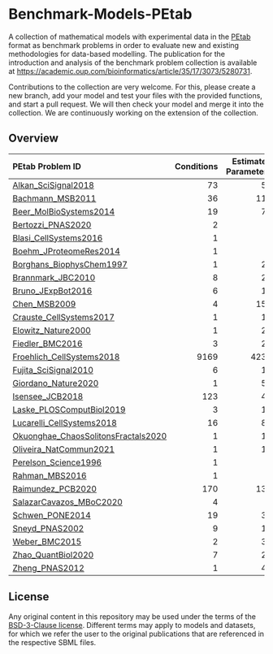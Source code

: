 # Benchmark-Models-PEtab
A collection of mathematical models with experimental data in the [PEtab](https://github.com/PEtab-dev) format as benchmark problems in order to evaluate new and existing methodologies for data-based modelling. The publication for the introduction and analysis of the benchmark problem collection is available at https://academic.oup.com/bioinformatics/article/35/17/3073/5280731.

Contributions to the collection are very welcome. For this, please create a new branch, add your model and test your files with the provided functions, and start a pull request. We will then check your model and merge it into the collection. We are continuously working on the extension of the collection.

## Overview

| PEtab Problem ID                                                                             |   Conditions |   Estimated Parameters |   Events |   Measurements |   Observables |   Species | References                                                                                                                                                                |
|:---------------------------------------------------------------------------------------------|-------------:|-----------------------:|---------:|---------------:|--------------:|----------:|:--------------------------------------------------------------------------------------------------------------------------------------------------------------------------|
| [Alkan_SciSignal2018](Benchmark-Models/Alkan_SciSignal2018/)                                 |           73 |                     56 |        0 |           1733 |            12 |        36 | [\[1\]](http://identifiers.org/doi/10.1126/scisignal.aat0229)                                                                                                             |
| [Bachmann_MSB2011](Benchmark-Models/Bachmann_MSB2011/)                                       |           36 |                    113 |        0 |            541 |            20 |        25 | [\[1\]](http://identifiers.org/doi/10.1038/msb.2011.50)                                                                                                                   |
| [Beer_MolBioSystems2014](Benchmark-Models/Beer_MolBioSystems2014/)                           |           19 |                     72 |        0 |          27132 |             2 |         4 | [\[1\]](http://identifiers.org/doi/10.1039/c3mb70594c)                                                                                                                    |
| [Bertozzi_PNAS2020](Benchmark-Models/Bertozzi_PNAS2020/)                                     |            2 |                      3 |        0 |            138 |             1 |         3 | [\[1\]](http://identifiers.org/pubmed/32616574)                                                                                                                           |
| [Blasi_CellSystems2016](Benchmark-Models/Blasi_CellSystems2016/)                             |            1 |                      9 |        0 |            252 |            15 |        16 | [\[1\]](http://identifiers.org/doi/10.1016/j.cels.2016.01.002)                                                                                                            |
| [Boehm_JProteomeRes2014](Benchmark-Models/Boehm_JProteomeRes2014/)                           |            1 |                      9 |        0 |             48 |             3 |         8 | [\[1\]](http://identifiers.org/doi/10.1021/pr5006923)                                                                                                                     |
| [Borghans_BiophysChem1997](Benchmark-Models/Borghans_BiophysChem1997/)                       |            1 |                     23 |        0 |            111 |             1 |         3 | [\[1\]](http://identifiers.org/doi/10.1016/s0301-4622(97)00010-0)                                                                                                         |
| [Brannmark_JBC2010](Benchmark-Models/Brannmark_JBC2010/)                                     |            8 |                     22 |        0 |             43 |             3 |         9 | [\[1\]](http://identifiers.org/doi/10.1074/jbc.M110.106849)                                                                                                               |
| [Bruno_JExpBot2016](Benchmark-Models/Bruno_JExpBot2016/)                                     |            6 |                     13 |        0 |             77 |             5 |         7 | [\[1\]](http://identifiers.org/doi/10.1093/jxb/erw356)                                                                                                                    |
| [Chen_MSB2009](Benchmark-Models/Chen_MSB2009/)                                               |            4 |                    155 |        0 |            120 |             3 |       500 | [\[1\]](http://identifiers.org/doi/10.1038/msb.2008.74)                                                                                                                   |
| [Crauste_CellSystems2017](Benchmark-Models/Crauste_CellSystems2017/)                         |            1 |                     12 |        0 |             21 |             4 |         5 | [\[1\]](http://identifiers.org/doi/10.1016/j.cels.2017.01.014)                                                                                                            |
| [Elowitz_Nature2000](Benchmark-Models/Elowitz_Nature2000/)                                   |            1 |                     21 |        0 |             58 |             1 |         8 | [\[1\]](http://identifiers.org/doi/10.1038/35002125)                                                                                                                      |
| [Fiedler_BMC2016](Benchmark-Models/Fiedler_BMC2016/)                                         |            3 |                     22 |        0 |             72 |             2 |         6 | [\[1\]](http://identifiers.org/doi/10.1186/s12918-016-0319-7)                                                                                                             |
| [Froehlich_CellSystems2018](Benchmark-Models/Froehlich_CellSystems2018/)                     |         9169 |                   4231 |        0 |           9169 |             1 |      1396 | [\[1\]](http://identifiers.org/doi/10.1126/scisignal.aat0229)                                                                                                             |
| [Fujita_SciSignal2010](Benchmark-Models/Fujita_SciSignal2010/)                               |            6 |                     19 |        0 |            144 |             3 |         9 | [\[1\]](http://identifiers.org/doi/10.1126/scisignal.2000810)                                                                                                             |
| [Giordano_Nature2020](Benchmark-Models/Giordano_Nature2020/)                                 |            1 |                     50 |        0 |            313 |             7 |        13 | [\[1\]](http://identifiers.org/pubmed/32322102)                                                                                                                           |
| [Isensee_JCB2018](Benchmark-Models/Isensee_JCB2018/)                                         |          123 |                     46 |        0 |            687 |             3 |        25 | [\[1\]](http://identifiers.org/doi/10.1083/jcb.201708053)                                                                                                                 |
| [Laske_PLOSComputBiol2019](Benchmark-Models/Laske_PLOSComputBiol2019/)                       |            3 |                     13 |        0 |             42 |            13 |        41 | [\[1\]](http://identifiers.org/biomodels.db/BIOMD0000000463) [\[2\]](http://identifiers.org/biomodels.db/MODEL1307270000) [\[3\]](http://identifiers.org/pubmed/22593159) |
| [Lucarelli_CellSystems2018](Benchmark-Models/Lucarelli_CellSystems2018/)                     |           16 |                     84 |        0 |           1755 |            65 |        33 | [\[1\]](http://identifiers.org/doi/10.1016/j.cels.2017.11.010)                                                                                                            |
| [Okuonghae_ChaosSolitonsFractals2020](Benchmark-Models/Okuonghae_ChaosSolitonsFractals2020/) |            1 |                     16 |        0 |             92 |             2 |         9 | [\[1\]](http://identifiers.org/doi/10.1016/j.chaos.2020.110032)                                                                                                           |
| [Oliveira_NatCommun2021](Benchmark-Models/Oliveira_NatCommun2021/)                           |            1 |                     12 |        0 |            120 |             2 |         9 | [\[1\]](http://identifiers.org/doi/10.1038/s41467-020-19798-3)                                                                                                            |
| [Perelson_Science1996](Benchmark-Models/Perelson_Science1996/)                               |            1 |                      3 |        0 |             16 |             1 |         4 | [\[1\]](http://identifiers.org/doi/10.1126/science.271.5255.1582)                                                                                                         |
| [Rahman_MBS2016](Benchmark-Models/Rahman_MBS2016/)                                           |            1 |                      9 |        0 |             23 |             1 |         7 | [\[1\]](http://identifiers.org/doi/10.1016/j.mbs.2016.07.009)                                                                                                             |
| [Raimundez_PCB2020](Benchmark-Models/Raimundez_PCB2020/)                                     |          170 |                    136 |        0 |            627 |            79 |        22 | [\[1\]](http://identifiers.org/doi/10.1371/journal.pcbi.1007147)                                                                                                          |
| [SalazarCavazos_MBoC2020](Benchmark-Models/SalazarCavazos_MBoC2020/)                         |            4 |                      6 |        0 |             18 |             3 |        75 | [\[1\]](http://identifiers.org/doi/10.1091/mbc.E19-09-0548)                                                                                                               |
| [Schwen_PONE2014](Benchmark-Models/Schwen_PONE2014/)                                         |           19 |                     30 |        0 |            286 |             4 |        11 | [\[1\]](http://identifiers.org/doi/10.1371/journal.pone.0133653)                                                                                                          |
| [Sneyd_PNAS2002](Benchmark-Models/Sneyd_PNAS2002/)                                           |            9 |                     15 |        0 |            135 |             1 |         6 | [\[1\]](http://identifiers.org/doi/10.1073/pnas.032281999)                                                                                                                |
| [Weber_BMC2015](Benchmark-Models/Weber_BMC2015/)                                             |            2 |                     36 |        0 |            135 |             8 |         7 | [\[1\]](http://identifiers.org/doi/10.1186/s12918-015-0147-1)                                                                                                             |
| [Zhao_QuantBiol2020](Benchmark-Models/Zhao_QuantBiol2020/)                                   |            7 |                     28 |        0 |             82 |             1 |         5 | [\[1\]](http://identifiers.org/pubmed/32219006)                                                                                                                           |
| [Zheng_PNAS2012](Benchmark-Models/Zheng_PNAS2012/)                                           |            1 |                     46 |        0 |             60 |            15 |        15 | [\[1\]](http://identifiers.org/doi/10.1073/pnas.1201240109)                                                                                                               |

## License

Any original content in this repository may be used under the terms of the [BSD-3-Clause license](LICENSE).
Different terms may apply to models and datasets, for which we refer the user to the original publications
that are referenced in the respective SBML files.
